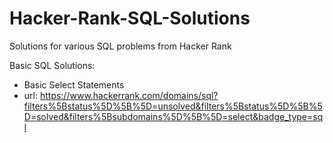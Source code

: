 # Hacker-Rank-SQL-Solutions
Solutions for various SQL problems from Hacker Rank


Basic SQL Solutions:
  - Basic Select Statements
  - url: https://www.hackerrank.com/domains/sql?filters%5Bstatus%5D%5B%5D=unsolved&filters%5Bstatus%5D%5B%5D=solved&filters%5Bsubdomains%5D%5B%5D=select&badge_type=sql
  
  
  
  



